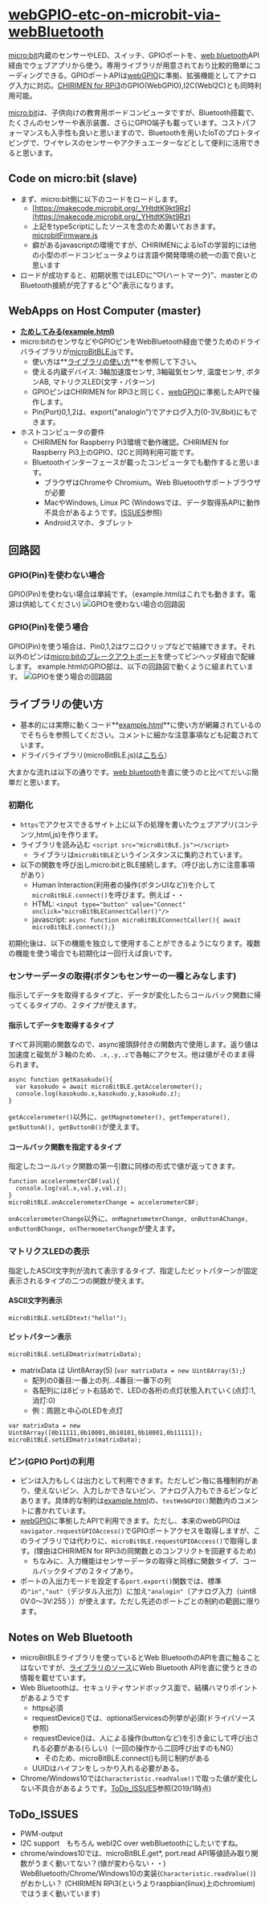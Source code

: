 # [webGPIO-etc-on-microbit-via-webBluetooth](http://chirimen.org/webGPIO-etc-on-microbit-via-webBluetooth/) #
 [micro:bit](https://ja.wikipedia.org/wiki/BBC_Micro:bit)内蔵のセンサーやLED、スイッチ、GPIOポートを、[web bluetooth](https://webbluetoothcg.github.io/web-bluetooth/)API経由でウェブアプリから使う。専用ライブラリが用意されており比較的簡単にコーディングできる。GPIOポートAPIは[webGPIO](https://rawgit.com/browserobo/WebGPIO/master/index.html)に準拠、拡張機能としてアナログ入力に対応。[CHIRIMEN for RPi3](https://chirimen.org/chirimen-raspi3/)のGPIO(WebGPIO),I2C(WebI2C)とも同時利用可能。

[micro:bit](https://ja.wikipedia.org/wiki/BBC_Micro:bit)は、子供向けの教育用ボードコンピュータですが、Bluetooth搭載で、たくさんのセンサーや表示装置、さらにGPIO端子も載っています。コストパフォーマンスも入手性も良いと思いますので、Bluetoothを用いたIoTのプロトタイピングで、ワイヤレスのセンサーやアクチュエーターなどとして便利に活用できると思います。

## Code on micro:bit (slave) ##
- まず、micro:bit側に以下のコードをロードします。
  - [https://makecode.microbit.org/_YHtdtK9kt9Rz](https://makecode.microbit.org/_YHtdtK9kt9Rz)
  - 上記をtypeScriptにしたソースを念のため置いておきます。[microbitFirmware.js](microbitFirmware.js)
  - 癖があるjavascriptの環境ですが、CHIRIMENによるIoTの学習的には他の小型のボードコンピュータよりは言語や開発環境の統一の面で良いと思います
- ロードが成功すると、初期状態ではLEDに"♡(ハートマーク)"、masterとのBluetooth接続が完了すると"◇"表示になります。

## WebApps on Host Computer (master) ##
- **[ためしてみる(example.html)](https://chirimen.org/webGPIO-etc-on-microbit-via-webBluetooth/example.html)**
- micro:bitのセンサなどやGPIOピンをWebBluetooth経由で使うためのドライバライブラリが[microBitBLE.js](microBitBLE.js)です。
  - 使い方は**[ライブラリの使い方](#ライブラリの使い方)**を参照して下さい。
  - 使える内蔵デバイス: 3軸加速度センサ, 3軸磁気センサ, 温度センサ, ボタンAB, マトリクスLED(文字・パターン)
  - GPIOピンはCHIRIMEN for RPi3と同じく、[webGPIO](https://rawgit.com/browserobo/WebGPIO/master/index.html)に準拠したAPIで操作します。
  - Pin(Port)0,1,2は、export("analogin")でアナログ入力(0-3V,8bit)にもできます。
- ホストコンピュータの要件
  - CHIRIMEN for Raspberry Pi3環境で動作確認。CHIRIMEN for Raspberry Pi3上のGPIO、I2Cと同時利用可能です。
  - Bluetoothインターフェースが載ったコンピュータでも動作すると思います。
    - ブラウザはChromeや Chromium。Web Bluetoothサポートブラウザが必要
    - MacやWindows, Linux PC (Windowsでは、データ取得系APIに動作不具合があるようです。[ISSUES](#ToDo_ISSUES)参照)
    - Androidスマホ、タブレット

## 回路図 ##
### GPIO(Pin)を使わない場合 ###
GPIO(Pin)を使わない場合は単純です。（example.htmlはこれでも動きます。電源は供給してください)
![GPIOを使わない場合の回路図](imgs/micro_bit.png)

### GPIO(Pin)を使う場合 ###
GPIO(Pin)を使う場合は、Pin0,1,2はワニ口クリップなどで結線できます。それ以外のピンは[micro:bitのブレークアウトボード](https://www.google.com/search?q=micro:bit+breakout&tbm=isch)を使ってピンヘッダ経由で配線します。
example.htmlのGPIO部は、以下の回路図で動くように組まれています。
![GPIOを使う場合の回路図](imgs/micro_bit_gpio.png)

## ライブラリの使い方 ##
- 基本的には実際に動くコード**[example.html](https://github.com/chirimen-oh/webGPIO-etc-on-microbit-via-webBluetooth/blob/master/example.html)**に使い方が網羅されているのでそちらを参照してください。コメントに細かな注意事項なども記載されています。
- ドライバライブラリ(microBitBLE.js)は[こちら](https://github.com/chirimen-oh/webGPIO-etc-on-microbit-via-webBluetooth/blob/master/microBitBLE.js)）

大まかな流れは以下の通りです。[web bluetooth](https://webbluetoothcg.github.io/web-bluetooth/)を直に使うのと比べてだいぶ簡単だと思います。
### 初期化 ###
- ```https```でアクセスできるサイト上に以下の処理を書いたウェブアプリ(コンテンツ,html,js)を作ります。
- ライブラリを読み込む ```<script src="microBitBLE.js"></script>```
  - ライブラリは```microBitBLE```というインスタンスに集約されています。
- 以下の関数を呼び出しmicro:bitとBLE接続します。（呼び出し方に注意事項があり）
  - Human Interaction(利用者の操作(ボタンUIなど))を介して```microBitBLE.connect()```を呼びます。例えば・・
  - HTML: ```<input type="button" value="Connect" onclick="microBitBLEConnectCaller()"/>```
  - javascript: ```async function microBitBLEConnectCaller(){ await microBitBLE.connect();}```

初期化後は、以下の機能を独立して使用することができるようになります。複数の機能を使う場合でも初期化は一回行えば良いです。

### センサーデータの取得(ボタンもセンサーの一種とみなします) ###
指示してデータを取得するタイプと、データが変化したらコールバック関数に帰ってくるタイプの、２タイプが使えます。

#### 指示してデータを取得するタイプ ####
すべて非同期の関数なので、async接頭辞付きの関数内で使用します。返り値は加速度と磁気が３軸のため、```.x,.y,.z```で各軸にアクセス。他は値がそのまま得られます。
```
async function getKasokudo(){
  var kasokudo = await microBitBLE.getAccelerometer();
  console.log(kasokudo.x,kasokudo.y,kasokudo.z);
}
```

```getAccelerometer()```以外に、```getMagnetometer(), getTemperature(), getButtonA(), getButtonB()```が使えます。

#### コールバック関数を指定するタイプ ####
指定したコールバック関数の第一引数に同様の形式で値が返ってきます。
```
function accelerometerCBF(val){
  console.log(val.x,val.y,val.z);
}
microBitBLE.onAccelerometerChange = accelerometerCBF;
```
```onAccelerometerChange```以外に、```onMagnetometerChange, onButtonAChange, onButtonBChange, onThermometerChange```が使えます。

### マトリクスLEDの表示 ###
指定したASCII文字列が流れて表示するタイプ、指定したビットパターンが固定表示されるタイプの二つの関数が使えます。

#### ASCII文字列表示 ####

```
microBitBLE.setLEDtext("hello!");
```

#### ビットパターン表示 ####

```
microBitBLE.setLEDmatrix(matrixData);
```

- matrixData は Uint8Array(5) (```var matrixData = new Uint8Array(5);```)
  - 配列の0番目:一番上の列...4番目:一番下の列
  - 各配列には8ビット右詰めで、LEDの各桁の点灯状態入れていく(点灯:1,消灯:0)
  - 例：周囲と中心のLEDを点灯
```
var matrixData = new Uint8Array([0b11111,0b10001,0b10101,0b10001,0b11111]);
microBitBLE.setLEDmatrix(matrixData);
```

### ピン(GPIO Port)の利用 ###
- ピンは入力もしくは出力として利用できます。ただしピン毎に各種制約があり、使えないピン、入力しかできないピン、アナログ入力もできるピンなどあります。具体的な制約は[example.html](https://github.com/chirimen-oh/webGPIO-etc-on-microbit-via-webBluetooth/blob/master/example.html)の、```testWebGPIO()```関数内のコメントに書かれています。
- [webGPIO](https://rawgit.com/browserobo/WebGPIO/master/index.html)に準拠したAPIで利用できます。ただし、本来のwebGPIOは```navigator.requestGPIOAccess()```でGPIOポートアクセスを取得しますが、このライブラリでは代わりに、```microBitBLE.requestGPIOAccess()```で取得します。(理由はCHIRIMEN for RPi3の同関数とのコンフリクトを回避するため)
  - ちなみに、入力機能はセンサーデータの取得と同様に関数タイプ、コールバックタイプの２タイプあり。
- ポートの入出力モードを設定する```port.export()```関数では、標準の```"in","out"```（デジタル入出力）に加え```"analogin"```（アナログ入力（uint8 0V:0～3V:255 ））が使えます。ただし先述のポートごとの制約の範囲に限ります。

## Notes on Web Bluetooth ##
- microBitBLEライブラリを使っているとWeb BluetoothのAPIを直に触ることはないですが、[ライブラリのソース](https://github.com/chirimen-oh/webGPIO-etc-on-microbit-via-webBluetooth/blob/master/microBitBLE.js)にWeb Bluetooth APIを直に使うときの情報を載せています。
- Web Bluetoothは、セキュリティサンドボックス面で、結構ハマりポイントがあるようです
  - https必須
  - requestDevice()では、optionalServicesの列挙が必須(ドライバソース参照)
  - requestDevice()は、人による操作(buttonなど)を引き金にして呼び出される必要がある(らしい)（一回の操作から二回呼び出すのもNG）
    - そのため、microBitBLE.connect()も同じ制約がある
  - UUIDはハイフンをしっかり入れる必要がある。
- Chrome/Windows10では```Characteristic.readValue()```で取った値が変化しない不具合があるようです。[ToDo_ISSUES](#ToDo_ISSUES)参照(2019/1時点)

## ToDo_ISSUES ##
- PWM-output
- I2C support　もちろん webI2C over webBluetoothにしたいですね。
- chrome/windows10では、microBitBLE.get*, port.read API等値読み取り関数がうまく動いてない？(値が変わらない・・) WebBluetooth/Chrome/Windows10の実装(```Characteristic.readValue()```)がおかしい？ (CHIRIMEN RPi3(というよりraspbian(linux)上のchromium)ではうまく動いています)
